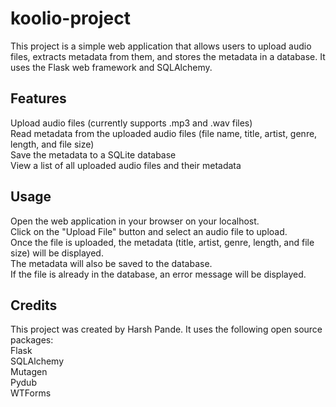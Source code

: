 # koolio-project

This project is a simple web application that allows users to upload audio files, extracts metadata from them, and stores the metadata in a database. It uses the Flask web framework and SQLAlchemy.

## Features
Upload audio files (currently supports .mp3 and .wav files)
<br>
Read metadata from the uploaded audio files (file name, title, artist, genre, length, and file size)
<br>
Save the metadata to a SQLite database
<br>
View a list of all uploaded audio files and their metadata
<br>

## Usage
Open the web application in your browser on your localhost.
<br>
Click on the "Upload File" button and select an audio file to upload.
<br>
Once the file is uploaded, the metadata (title, artist, genre, length, and file size) will be displayed.
<br>
The metadata will also be saved to the database.
<br>
If the file is already in the database, an error message will be displayed.
<br>

## Credits
This project was created by Harsh Pande. It uses the following open source packages:
<br>
Flask
<br>
SQLAlchemy
<br>
Mutagen
<br>
Pydub
<br>
WTForms
<br>
